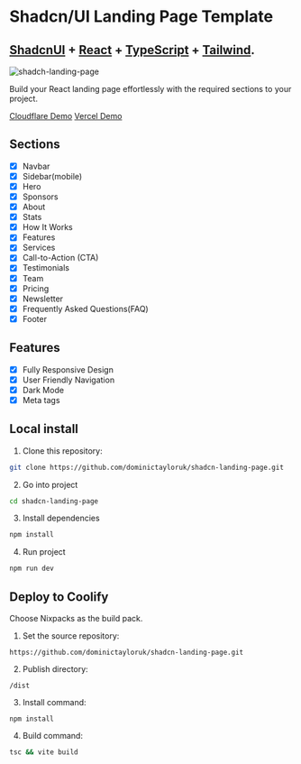 # Shadcn/UI Landing Page Template

## <a href="https://ui.shadcn.com/" target="_blank">ShadcnUI</a> + <a href="https://react.dev/" target="_blank">React</a> + <a href="https://www.typescriptlang.org/" target="_blank">TypeScript</a> + <a href="https://tailwindcss.com/" target="_blank">Tailwind</a>.

![shadch-landing-page](https://github.com/dominictayloruk/shadcn-landing-page/assets/61714687/3ba7b51f-9589-4541-800a-5ab7cecad1b5)

Build your React landing page effortlessly with the required sections to your project.

<a href="https://shadcn-landing-page-5g5.pages.dev/" target="_blank">Cloudflare Demo</a>
<a href="https://shadcn-landing-page-dt.vercel.app/" target="_blank">Vercel Demo</a>

## Sections

- [x] Navbar
- [x] Sidebar(mobile)
- [x] Hero
- [x] Sponsors
- [x] About
- [x] Stats
- [x] How It Works
- [x] Features
- [x] Services
- [x] Call-to-Action (CTA)
- [x] Testimonials
- [x] Team
- [x] Pricing
- [x] Newsletter
- [x] Frequently Asked Questions(FAQ)
- [x] Footer

## Features

- [x] Fully Responsive Design
- [x] User Friendly Navigation
- [x] Dark Mode
- [x] Meta tags

## Local install

1. Clone this repository:

```bash
git clone https://github.com/dominictayloruk/shadcn-landing-page.git
```

2. Go into project

```bash
cd shadcn-landing-page
```

3. Install dependencies

```bash
npm install
```

4. Run project

```bash
npm run dev
```

## Deploy to Coolify

Choose Nixpacks as the build pack.

1. Set the source repository:

```
https://github.com/dominictayloruk/shadcn-landing-page.git
```

2. Publish directory:

```
/dist
```

3. Install command:

```
npm install
```

4. Build command:

```bash
tsc && vite build
```
